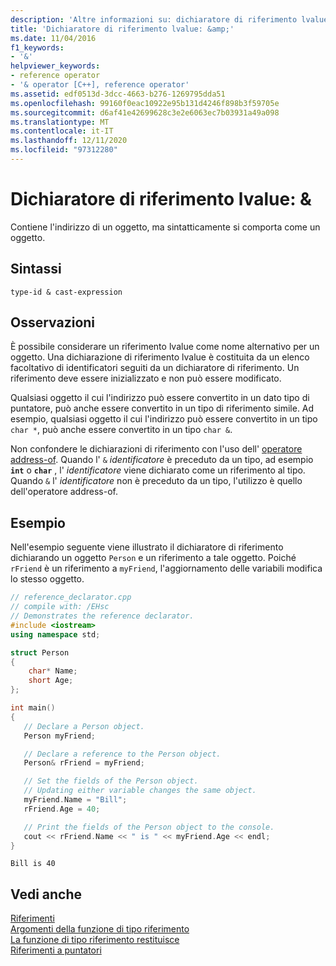 ```yaml
---
description: 'Altre informazioni su: dichiaratore di riferimento lvalue: &amp;'
title: 'Dichiaratore di riferimento lvalue: &amp;'
ms.date: 11/04/2016
f1_keywords:
- '&'
helpviewer_keywords:
- reference operator
- '& operator [C++], reference operator'
ms.assetid: edf0513d-3dcc-4663-b276-1269795dda51
ms.openlocfilehash: 99160f0eac10922e95b131d4246f898b3f59705e
ms.sourcegitcommit: d6af41e42699628c3e2e6063ec7b03931a49a098
ms.translationtype: MT
ms.contentlocale: it-IT
ms.lasthandoff: 12/11/2020
ms.locfileid: "97312280"
---
```

# <a name="lvalue-reference-declarator-amp"></a>Dichiaratore di riferimento lvalue: &amp;

Contiene l'indirizzo di un oggetto, ma sintatticamente si comporta come un oggetto.

## <a name="syntax"></a>Sintassi

```
type-id & cast-expression
```

## <a name="remarks"></a>Osservazioni

È possibile considerare un riferimento lvalue come nome alternativo per un oggetto. Una dichiarazione di riferimento lvalue è costituita da un elenco facoltativo di identificatori seguiti da un dichiaratore di riferimento. Un riferimento deve essere inizializzato e non può essere modificato.

Qualsiasi oggetto il cui l'indirizzo può essere convertito in un dato tipo di puntatore, può anche essere convertito in un tipo di riferimento simile. Ad esempio, qualsiasi oggetto il cui l'indirizzo può essere convertito in un tipo `char *`, può anche essere convertito in un tipo `char &`.

Non confondere le dichiarazioni di riferimento con l'uso dell' [operatore address-of](../cpp/address-of-operator-amp.md). Quando l' `&` *identificatore* è preceduto da un tipo, ad esempio **`int`** o **`char`** , l' *identificatore* viene dichiarato come un riferimento al tipo. Quando `&` l' *identificatore* non è preceduto da un tipo, l'utilizzo è quello dell'operatore address-of.

## <a name="example"></a>Esempio

Nell'esempio seguente viene illustrato il dichiaratore di riferimento dichiarando un oggetto `Person` e un riferimento a tale oggetto. Poiché `rFriend` è un riferimento a `myFriend`, l'aggiornamento delle variabili modifica lo stesso oggetto.

```cpp
// reference_declarator.cpp
// compile with: /EHsc
// Demonstrates the reference declarator.
#include <iostream>
using namespace std;

struct Person
{
    char* Name;
    short Age;
};

int main()
{
   // Declare a Person object.
   Person myFriend;

   // Declare a reference to the Person object.
   Person& rFriend = myFriend;

   // Set the fields of the Person object.
   // Updating either variable changes the same object.
   myFriend.Name = "Bill";
   rFriend.Age = 40;

   // Print the fields of the Person object to the console.
   cout << rFriend.Name << " is " << myFriend.Age << endl;
}
```

```Output
Bill is 40
```

## <a name="see-also"></a>Vedi anche

[Riferimenti](../cpp/references-cpp.md)<br/>
[Argomenti della funzione di tipo riferimento](../cpp/reference-type-function-arguments.md)<br/>
[La funzione di tipo riferimento restituisce](../cpp/reference-type-function-returns.md)<br/>
[Riferimenti a puntatori](../cpp/references-to-pointers.md)
